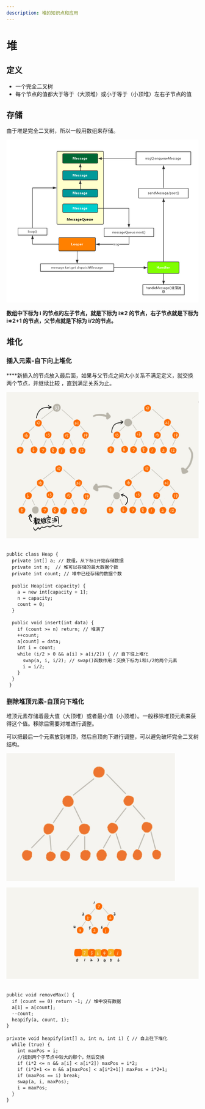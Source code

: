```yaml
---
description: 堆的知识点和应用
---
```


# 堆

##  定义

* 一个完全二叉树
* 每个节点的值都大于等于（大顶堆）或小于等于（小顶堆）左右子节点的值

## 存储

由于堆是完全二叉树，所以一般用数组来存储。

![&#x7528;&#x6570;&#x7EC4;&#x8868;&#x793A;&#x5806;](../../../.gitbook/assets/image%20%2833%29.png)

**数组中下标为 i 的节点的左子节点，就是下标为 i∗2 的节点，右子节点就是下标为 i∗2+1 的节点，父节点就是下标为 i/2​ 的节点。**

## 堆化

### **插入元素-自下向上堆化**

 ****新插入的节点放入最后面，如果与父节点之间大小关系不满足定义，就交换两个节点，并继续比较 ，直到满足关系为止。

![&#x81EA;&#x4E0B;&#x5411;&#x4E0A;&#x5806;&#x5316;](../../../.gitbook/assets/image%20%2818%29.png)

```text

public class Heap {
  private int[] a; // 数组，从下标1开始存储数据
  private int n;  // 堆可以存储的最大数据个数
  private int count; // 堆中已经存储的数据个数

  public Heap(int capacity) {
    a = new int[capacity + 1];
    n = capacity;
    count = 0;
  }

  public void insert(int data) {
    if (count >= n) return; // 堆满了
    ++count;
    a[count] = data;
    int i = count;
    while (i/2 > 0 && a[i] > a[i/2]) { // 自下往上堆化
      swap(a, i, i/2); // swap()函数作用：交换下标为i和i/2的两个元素
      i = i/2;
    }
  }
 }
```

###  删除堆顶元素-自顶向下堆化

堆顶元素存储着最大值（大顶堆）或者最小值（小顶堆）。一般移除堆顶元素来获得这个值。移除后需要对堆进行调整。

可以把最后一个元素放到堆顶，然后自顶向下进行调整，可以避免破坏完全二叉树结构。

 

![&#x5220;&#x9664;&#x5806;&#x9876;&#x5143;&#x7D20;&#x65F6;&#x53EF;&#x80FD;&#x7834;&#x574F;&#x5B8C;&#x5168;&#x4E8C;&#x53C9;&#x6811;&#x7ED3;&#x6784;](../../../.gitbook/assets/image%20%2824%29.png)

![&#x5220;&#x9664;&#x5143;&#x7D20;&#x65F6;&#x81EA;&#x9876;&#x5411;&#x4E0B;&#x8C03;&#x6574;](../../../.gitbook/assets/image%20%2825%29.png)

```text

public void removeMax() {
  if (count == 0) return -1; // 堆中没有数据
  a[1] = a[count];
  --count;
  heapify(a, count, 1);
}

private void heapify(int[] a, int n, int i) { // 自上往下堆化
  while (true) {
    int maxPos = i;
    //找到两个子节点中较大的那个，然后交换
    if (i*2 <= n && a[i] < a[i*2]) maxPos = i*2;
    if (i*2+1 <= n && a[maxPos] < a[i*2+1]) maxPos = i*2+1;
    if (maxPos == i) break;
    swap(a, i, maxPos);
    i = maxPos;
  }
}
```

### 

